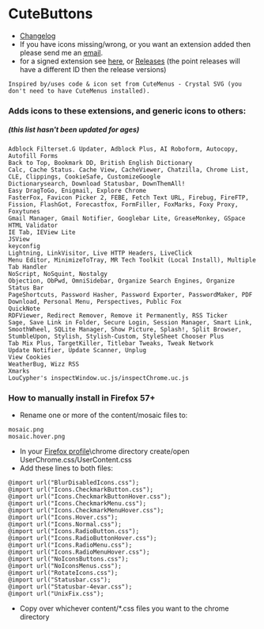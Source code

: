 # CuteButtons

* [Changelog](https://choggi.org/misc/CuteButtonsCrystalSVG/change.log)
* If you have icons missing/wrong, or you want an extension added then please send me an [email](mailto:CuteButtonsCrystalSVG@choggi.org).
* for a signed extension see [here](https://choggi.org/misc/CuteButtonsCrystalSVG/), or [Releases](https://github.com/ChoGGi/CuteButtons/releases) (the point releases will have a different ID then the release versions)

```
Inspired by/uses code & icon set from CuteMenus - Crystal SVG (you don't need to have CuteMenus installed).
```

### Adds icons to these extensions, and generic icons to others:
##### (this list hasn't been updated for ages)
```
Adblock Filterset.G Updater, Adblock Plus, AI Roboform, Autocopy, Autofill Forms
Back to Top, Bookmark DD, British English Dictionary
Calc, Cache Status. Cache View, CacheViewer, Chatzilla, Chrome List, CLE, Clippings, CookieSafe, CustomizeGoogle
Dictionarysearch, Download Statusbar, DownThemAll!
Easy DragToGo, Enigmail, Explore Chrome
FasterFox, Favicon Picker 2, FEBE, Fetch Text URL, Firebug, FireFTP, Fission, FlashGot, Forecastfox, FormFiller, FoxMarks, Foxy Proxy, Foxytunes
Gmail Manager, Gmail Notifier, Googlebar Lite, GreaseMonkey, GSpace
HTML Validator
IE Tab, IEView Lite
JSView
keyconfig
Lightning, LinkVisitor, Live HTTP Headers, LiveClick
Menu Editor, MinimizeToTray, MR Tech Toolkit (Local Install), Multiple Tab Handler
NoScript, NoSquint, Nostalgy
Objection, ObPwd, OmniSidebar, Organize Search Engines, Organize Status Bar
PageShortcuts, Password Hasher, Password Exporter, PasswordMaker, PDF Download, Personal Menu, Perspectives, Public Fox
QuickNote
RDFViewer, Redirect Remover, Remove it Permanently, RSS Ticker
Sage, Save Link in Folder, Secure Login, Session Manager, Smart Link, SmoothWheel, SQLite Manager, Show Picture, Splash!, Split Browser, StumbleUpon, Stylish, Stylish-Custom, StyleSheet Chooser Plus
Tab Mix Plus, TargetKiller, Titlebar Tweaks, Tweak Network
Update Notifier, Update Scanner, Unplug
View Cookies
WeatherBug, Wizz RSS
Xmarks
LouCypher's inspectWindow.uc.js/inspectChrome.uc.js
```



### How to manually install in Firefox 57+
* Rename one or more of the content/mosaic files to:
```
mosaic.png
mosaic.hover.png
```
* In your [Firefox profile](https://support.mozilla.org/en-US/kb/profiles-where-firefox-stores-user-data)\chrome directory create/open UserChrome.css/UserContent.css
* Add these lines to both files:
```
@import url("BlurDisabledIcons.css");
@import url("Icons.CheckmarkButton.css");
@import url("Icons.CheckmarkButtonHover.css");
@import url("Icons.CheckmarkMenu.css");
@import url("Icons.CheckmarkMenuHover.css");
@import url("Icons.Hover.css");
@import url("Icons.Normal.css");
@import url("Icons.RadioButton.css");
@import url("Icons.RadioButtonHover.css");
@import url("Icons.RadioMenu.css");
@import url("Icons.RadioMenuHover.css");
@import url("NoIconsButtons.css");
@import url("NoIconsMenus.css");
@import url("RotateIcons.css");
@import url("Statusbar.css");
@import url("Statusbar-4evar.css");
@import url("UnixFix.css");
```
* Copy over whichever content/*.css files you want to the chrome directory
